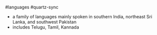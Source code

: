 #languages #quartz-sync 
- a family of languages mainly spoken in southern India, northeast Sri Lanka, and southwest Pakistan
- includes Telugu, Tamil, Kannada